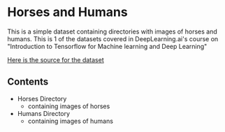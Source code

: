 # Horses and Humans

This is a simple dataset containing directories with images of horses and humans. This is 1 of the datasets covered in DeepLearning.ai's course on "Introduction to Tensorflow for Machine learning and Deep Learning"

[Here is the source for the dataset](https://storage.googleapis.com/laurencemoroney-blog.appspot.com/horse-or-human.zip)

## Contents
- Horses Directory
    - containing images of horses
- Humans Directory
    - containing images of humans
